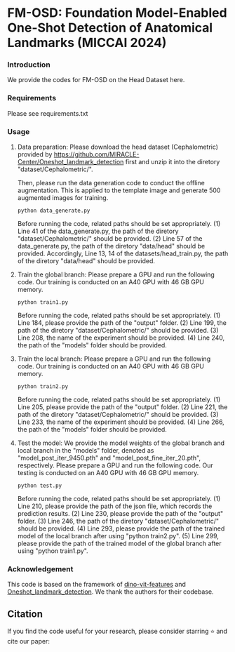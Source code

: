 # FM-OSD: Foundation Model-Enabled One-Shot Detection of Anatomical Landmarks (MICCAI 2024)

### Introduction

We provide the codes for FM-OSD on the Head Dataset here.
### Requirements
Please see requirements.txt

### Usage
1. Data preparation:
   Please download the head dataset (Cephalometric) provided by https://github.com/MIRACLE-Center/Oneshot_landmark_detection first and unzip it into the diretory "dataset/Cephalometric/".
   
   Then, please run the data generation code to conduct the offline augmentation. This is applied to the template image and generate 500 augmented images for training.
   ```
   python data_generate.py
   ```
   Before running the code, related paths should be set appropriately. (1) Line 41 of the data_generate.py, the path of the diretory "dataset/Cephalometric/" should be provided. (2) Line 57 of the data_generate.py, the path of the diretory "data/head" should be provided. Accordingly, Line 13, 14 of the datasets/head_train.py, the path of the diretory "data/head" should be provided.

2. Train the global branch:
   Please prepare a GPU and run the following code. Our training is conducted on an A40 GPU with 46 GB GPU memory.
   ```
   python train1.py
   ```
   Before running the code, related paths should be set appropriately. (1) Line 184, please provide the path of the "output" folder. (2) Line 199, the path of the diretory "dataset/Cephalometric/" should be provided. (3) Line 208, the name of the experiment should be provided. (4) Line 240, the path of the "models" folder should be provided.

3. Train the local branch:
   Please prepare a GPU and run the following code. Our training is conducted on an A40 GPU with 46 GB GPU memory.
   ```
   python train2.py
   ```
   Before running the code, related paths should be set appropriately. (1) Line 205, please provide the path of the "output" folder. (2) Line 221, the path of the diretory "dataset/Cephalometric/" should be provided. (3) Line 233, the name of the experiment should be provided. (4) Line 266, the path of the "models" folder should be provided.

4. Test the model:
   We provide the model weights of the global branch and local branch in the "models" folder, denoted as "model_post_iter_9450.pth" and "model_post_fine_iter_20.pth", respectively.
   Please prepare a GPU and run the following code. Our testing is conducted on an A40 GPU with 46 GB GPU memory.
   ```
   python test.py
   ```
   Before running the code, related paths should be set appropriately. (1) Line 210, please provide the path of the json file, which records the prediction results. (2) Line 230, please provide the path of the "output" folder. (3) Line 246, the path of the diretory "dataset/Cephalometric/" should be provided. (4) Line 293, please provide the path of the trained model of the local branch after using "python train2.py". (5) Line 299, please provide the path of the trained model of the global branch after using "python train1.py".

### Acknowledgement
This code is based on the framework of [dino-vit-features](https://github.com/ShirAmir/dino-vit-features) and [Oneshot_landmark_detection](https://github.com/MIRACLE-Center/Oneshot_landmark_detection). We thank the authors for their codebase.

## Citation
If you find the code useful for your research, please consider starring ⭐ and cite our paper:
```sh

```

